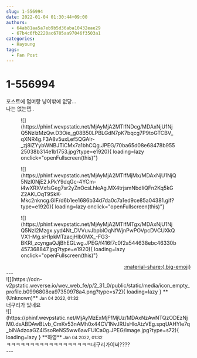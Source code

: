 ```yaml
---
slug: 1-556994
date: 2022-01-04 01:30:44+09:00
authors:
  - 64ab81aa5a7eb9b5d36aba10432eae29
  - 67b4c6fb2220ac6705aa97046f3503a1
categories:
  - Hayoung
tags:
  - Fan Post
---
```


# 1-556994

<div class="post-container" markdown="1">
<div class="content-container md-sidebar__scrollwrap" markdown="1">

포스트에 멈머랑 냥이밖에 없당...<br>나는 없는뎁..
<figure markdown="1">
![](https://phinf.wevpstatic.net/MjAyMjA2MTlfNDcg/MDAxNjU1NjQ5NzIzMzQw.D3Oie_g08B50LPBLGdN7pK7bqcg7P9toGTCBV_qXNR4g.F3A8v5uxLef5QGAIr-_zj8iZYybWNBJTiCMx7a1bhCQg.JPEG/70ba65d08e68478b95525038b314e1b1753.jpg?type=e1920){ loading=lazy onclick="openFullscreen(this)"}
</figure>

<figure markdown="1">
![](https://phinf.wevpstatic.net/MjAyMjA2MTlfMjMx/MDAxNjU1NjQ5NzI0NjE2.kPkY9dqGc-4YCm-i4wXRXVxfsGeg7sr2yZnOcsLhleAg.MX4trjsmNbdIiQFn2Kq5kGZ2AKLOqT9SkK-Mkc2nkncg.GIF/d6b1ee1686b34d7da0c7a1ed9ce85a04381.gif?type=e1920){ loading=lazy onclick="openFullscreen(this)"}
</figure>

<figure markdown="1">
![](https://phinf.wevpstatic.net/MjAyMjA2MTlfMTgx/MDAxNjU1NjQ5NzI2Mzgx.yyd4Nt_DVVuvJbpblOqNfWjnPwPOVpcDVCUXkQVX1-Mg.sH1pkMTzacjHlb0MX_-FG3-BKRl_zcyngaQJjBhEGLwg.JPEG/f416f7c0f2a544638ebc46330b457368847.jpg?type=e1920){ loading=lazy onclick="openFullscreen(this)"}
</figure>


</div>
</div>

<div style="text-align: right;" markdown="1">
<a href="https://weverse.io/fromis9/fanpost/1-556994" style="text-align: right;">:material-share:{.big-emoji}</a>
</div>
---

<div class="comments-container md-sidebar__scrollwrap" markdown="1">
<div class="comment" markdown="1">
<div class='id-container' markdown="1">
![](https://cdn-v2pstatic.weverse.io/wev_web_fe/p/2_31_0/public/static/media/icon_empty_profile.b0996808ea97350978a4.png?type=s72){ loading=lazy }
**(Unknown)** <small>Jan 04 2022, 01:32</small><br>
</div>
<div class='comment-body' markdown="1">
너구리가 있네요
</div>
</div>
<div class="reply" markdown="1">
<div class="comment" markdown="1">
<div class='id-container' markdown="1">
![](https://phinf.wevpstatic.net/MjAyMzExMjFfMjUz/MDAxNzAwNTQzODEzNjM0.dsABDAwBLvb_CmKv53nAMh0x44CV1NvJRUsHloAtzVEg.spqUAHYle7q_biNAdzoaGZ4l5soReNS5ww6awFUlCa0g.JPEG/image.jpg?type=s72){ loading=lazy }
**<span class="artist">하영</span>** <small>Jan 04 2022, 01:32</small><br>
</div>
<div class='comment-body' markdown="1">
ㅋㅋㅋㅋㅋㅋㅋㅋㅋㅋㅋㅋㅋㅋㅋㅋㅋㅋ너구리가이써????
</div>
</div>
</div>
</div>
---
